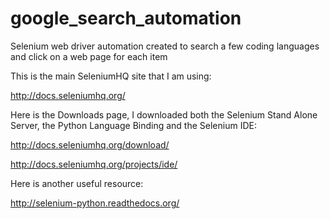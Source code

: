# google_search_automation
Selenium web driver automation created to search a few coding languages and click on a web page for each item

This is the main SeleniumHQ site that I am using:

http://docs.seleniumhq.org/

Here is the Downloads page, I downloaded both the Selenium Stand Alone Server, the Python Language Binding and the Selenium IDE:

http://docs.seleniumhq.org/download/

http://docs.seleniumhq.org/projects/ide/

Here is another useful resource:

http://selenium-python.readthedocs.org/
